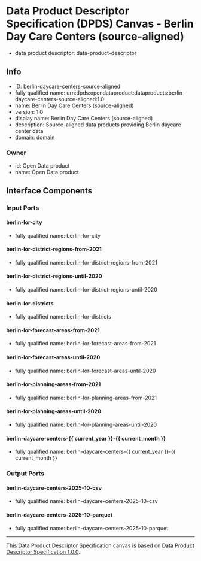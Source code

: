 
# Data Product Descriptor Specification (DPDS) Canvas - Berlin Day Care Centers (source-aligned)

* data product descriptor: data-product-descriptor

## Info

* ID: berlin-daycare-centers-source-aligned
* fully qualified name: urn:dpds:opendataproduct:dataproducts:berlin-daycare-centers-source-aligned:1.0
* name: Berlin Day Care Centers (source-aligned)
* version: 1.0
* display name: Berlin Day Care Centers (source-aligned)
* description: Source-aligned data products providing Berlin daycare center data
* domain: domain
### Owner

* id: Open Data product
* name: Open Data product

## Interface Components

### Input Ports
#### berlin-lor-city
* fully qualified name: berlin-lor-city
#### berlin-lor-district-regions-from-2021
* fully qualified name: berlin-lor-district-regions-from-2021
#### berlin-lor-district-regions-until-2020
* fully qualified name: berlin-lor-district-regions-until-2020
#### berlin-lor-districts
* fully qualified name: berlin-lor-districts
#### berlin-lor-forecast-areas-from-2021
* fully qualified name: berlin-lor-forecast-areas-from-2021
#### berlin-lor-forecast-areas-until-2020
* fully qualified name: berlin-lor-forecast-areas-until-2020
#### berlin-lor-planning-areas-from-2021
* fully qualified name: berlin-lor-planning-areas-from-2021
#### berlin-lor-planning-areas-until-2020
* fully qualified name: berlin-lor-planning-areas-until-2020
#### berlin-daycare-centers-{{ current_year }}-{{ current_month }}
* fully qualified name: berlin-daycare-centers-{{ current_year }}-{{ current_month }}

### Output Ports
#### berlin-daycare-centers-2025-10-csv
* fully qualified name: berlin-daycare-centers-2025-10-csv
#### berlin-daycare-centers-2025-10-parquet
* fully qualified name: berlin-daycare-centers-2025-10-parquet


---
This Data Product Descriptor Specification canvas is based on [Data Product Descriptor Specification 1.0.0](https://dpds.opendatamesh.org/specifications/dpds/1.0.0/).